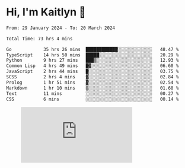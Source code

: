 # Hi, I'm Kaitlyn 👋
<!--START_SECTION:waka-->

```txt
From: 29 January 2024 - To: 20 March 2024

Total Time: 73 hrs 4 mins

Go            35 hrs 26 mins  ████████████░░░░░░░░░░░░░   48.47 %
TypeScript    14 hrs 50 mins  █████░░░░░░░░░░░░░░░░░░░░   20.29 %
Python        9 hrs 27 mins   ███▒░░░░░░░░░░░░░░░░░░░░░   12.93 %
Common Lisp   4 hrs 49 mins   █▓░░░░░░░░░░░░░░░░░░░░░░░   06.60 %
JavaScript    2 hrs 44 mins   █░░░░░░░░░░░░░░░░░░░░░░░░   03.75 %
SCSS          2 hrs 4 mins    ▓░░░░░░░░░░░░░░░░░░░░░░░░   02.84 %
Prolog        1 hr 51 mins    ▓░░░░░░░░░░░░░░░░░░░░░░░░   02.54 %
Markdown      1 hr 10 mins    ▒░░░░░░░░░░░░░░░░░░░░░░░░   01.60 %
Text          11 mins         ░░░░░░░░░░░░░░░░░░░░░░░░░   00.27 %
CSS           6 mins          ░░░░░░░░░░░░░░░░░░░░░░░░░   00.14 %
```

<!--END_SECTION:waka-->

<figure><embed src="https://wakatime.com/share/@018d58bc-3d22-46c9-b2d7-4ed36fb8172d/243b5d9b-77cd-4133-89ff-dcc8f225fa18.svg"></embed></figure>
